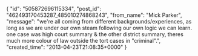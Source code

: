  {
   "id": "505872696115334",
   "post_id": "462493170453287_485010274868243",
   "from_name": "Mick Parker",
   "message": "we're all coming from different backgrounds/experiences, as long as we are under our own steam following our own logic we can learn. one case was high court summary & the other district summary, theres  much more colour of law outside the tort cases in \"criminal\".",
   "created_time": "2013-04-23T21:08:35+0000"
 }
